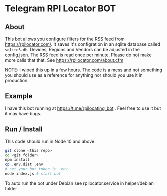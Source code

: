 # Telegram RPI Locator BOT

## About

This bot allows you configure filters for the RSS feed from https://rpilocator.com/. It saves it's configration in an sqlite database called ```sqlite3.db```. Devices, Regions and Vendors can be adjusted in the config.json. The RSS feed is read once per minute. Please do not make more calls that that. See https://rpilocator.com/about.cfm

NOTE: I wiped this up in a few hours. The code is a mess and not something you should use as a reference for anything nor should you use it in production.

## Example

I have this bot running at https://t.me/rpilocating_bot . Feel free to use it but it may have bugs.

## Run / Install

This code should run in Node 10 and above.

```bash
git clone <this repo>
cd <git folder>
npm install
cp .env.dist .env
# set your bot token in .env
node index.js # start bot
```

To auto run the bot under Debian see rpilocator.service in helper/debian folder